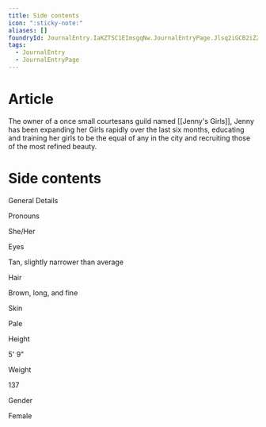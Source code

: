 ```yaml
---
title: Side contents
icon: ":sticky-note:"
aliases: []
foundryId: JournalEntry.IaKZTSC1EImsgqNw.JournalEntryPage.Jlsq2iGCB2iZZLf3
tags:
  - JournalEntry
  - JournalEntryPage
---
```


# Article
The owner of a once small courtesans guild named [[Jenny's Girls]], Jenny has been expanding her Girls rapidly over the last six months, educating and training her girls to be the equal of any in the city and recruiting those of the most refined beauty.


# Side contents
General Details

Pronouns

She/Her

Eyes

Tan, slightly narrower than average

Hair

Brown, long, and fine

Skin

Pale

Height

5' 9"

Weight

137

Gender

Female